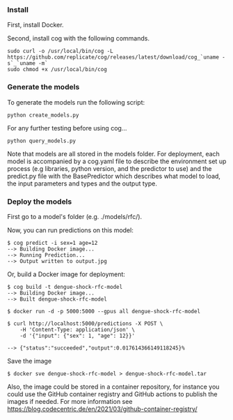 

### Install

First, install Docker.

Second, install cog with the following commands.

```
sudo curl -o /usr/local/bin/cog -L https://github.com/replicate/cog/releases/latest/download/cog_`uname -s`_`uname -m`
sudo chmod +x /usr/local/bin/cog
```



### Generate the models

To generate the models run the following script:

```
python create_models.py
```

For any further testing before using cog...

```
python query_models.py
```

Note that models are all stored in the models folder. For deployment, each
model is accompanied by a cog.yaml file to describe the environment set up 
process (e.g libraries, python version, and the predictor to use) and the
predict.py file with the BasePredictor which describes what model to load,
the input parameters and types and the output type.




### Deploy the models

First go to a model's folder (e.g. ./models/rfc/).

Now, you can run predictions on this model:

```
$ cog predict -i sex=1 age=12
--> Building Docker image...
--> Running Prediction...
--> Output written to output.jpg
```

Or, build a Docker image for deployment:

```
$ cog build -t dengue-shock-rfc-model
--> Building Docker image...
--> Built dengue-shock-rfc-model

$ docker run -d -p 5000:5000 --gpus all dengue-shock-rfc-model

$ curl http://localhost:5000/predictions -X POST \
    -H 'Content-Type: application/json' \
    -d '{"input": {"sex": 1, "age": 12}}'

--> {"status":"succeeded","output":0.017614366149118245}% 
```

Save the image

```
$ docker sve dengue-shock-rfc-model > dengue-shock-rfc-model.tar
```

Also, the image could be stored in a container repository, for instance
you could use the GitHub container registry and GitHub actions to publish 
the images if needed. For more information see 
https://blog.codecentric.de/en/2021/03/github-container-registry/